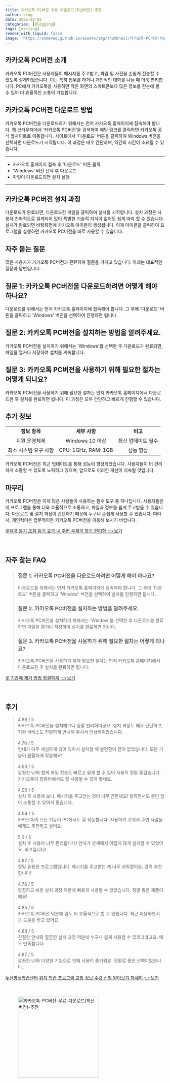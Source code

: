 ```yaml
---
title: 카카오톡 PC버전 무료 다운로드(최신버전) 추천
author: bing
date: 2025-02-02
categories: [Blogging]
tags: [writing]
render_with_liquid: false
image: 'https://somered.github.io/assets/img/thumbnail/카카오톡-PC버전-무료-다운로드(최신버전)-추천.webp'
---
```



<h2 id='카카오톡-PC버전-소개'>카카오톡 PC버전 소개</h2>

<p>카카오톡 PC버전은 사용자들이 메시지를 주고받고, 파일 및 사진을 손쉽게 전송할 수 있도록 설계되었습니다. 이는 특히 업무를 하거나 개인적인 대화를 나눌 때 더욱 편리합니다. PC에서 카카오톡을 사용하면 작은 화면의 스마트폰보다 많은 정보를 한눈에 볼 수 있어 더 효율적인 소통이 가능합니다.</p>

<h2 id='다운로드-방법'>카카오톡 PC버전 다운로드 방법</h2>

<p>카카오톡 PC버전을 다운로드하기 위해서는 먼저 카카오톡 홈페이지에 접속해야 합니다. 웹 브라우저에서 ‘카카오톡 PC버전’을 검색하여 해당 링크를 클릭하면 카카오톡 공식 웹사이트로 이동합니다. 사이트에서 '다운로드' 버튼을 클릭하여 Windows 버전을 선택하면 다운로드가 시작됩니다. 이 과정은 매우 간단하며, 약간의 시간이 소요될 수 있습니다.</p>

<hr />

<ul>
    <li>카카오톡 홈페이지 접속 후 '다운로드' 버튼 클릭</li>
    <li>'Windows' 버전 선택 후 다운로드</li>
    <li>파일이 다운로드되면 설치 실행</li>
</ul>

<hr />

<h2 id='설치-과정'>카카오톡 PC버전 설치 과정</h2>

<p>다운로드가 완료되면, 다운로드한 파일을 클릭하여 설치를 시작합니다. 설치 과정은 사용자 친화적으로 설계되어 있어 특별한 기술적 지식이 없어도 쉽게 따라 할 수 있습니다. 설치가 완료되면 바탕화면에 카카오톡 아이콘이 생성됩니다. 이제 아이콘을 클릭하여 프로그램을 실행하면 카카오톡 PC버전을 바로 사용할 수 있습니다.</p>

<h2 id='자주-묻는-질문'>자주 묻는 질문</h2>

<p>많은 사용자가 카카오톡 PC버전과 관련하여 질문을 가지고 있습니다. 아래는 대표적인 질문과 답변입니다:</p>

<h2 id='질문-1'>질문 1: 카카오톡 PC버전을 다운로드하려면 어떻게 해야 하나요?</h2>

<p>다운로드를 위해서는 먼저 카카오톡 홈페이지에 접속해야 합니다. 그 후에 '다운로드' 버튼을 클릭하고 'Windows' 버전을 선택하여 진행하면 됩니다.</p>

<h2 id='질문-2'>질문 2: 카카오톡 PC버전을 설치하는 방법을 알려주세요.</h2>

<p>카카오톡 PC버전을 설치하기 위해서는 'Windows'를 선택한 후 다운로드가 완료되면, 파일을 열거나 저장하여 설치를 계속합니다.</p>

<h2 id='질문-3'>질문 3: 카카오톡 PC버전을 사용하기 위해 필요한 절차는 어떻게 되나요?</h2>

<p>카카오톡 PC버전을 사용하기 위해 필요한 절차는 먼저 카카오톡 홈페이지에서 다운로드한 후 설치를 완료하면 됩니다. 이 과정은 모두 간단하고 빠르게 진행할 수 있습니다.</p>

<h2 id='추가-정보'>추가 정보</h2>

<table>
    <tr>
        <td style="text-align: center; height: 17px;"><b>정보 항목</b></td>
        <td style="text-align: center; height: 17px;"><b>세부 사항</b></td>
        <td style="text-align: center; height: 17px;"><b>비고</b></td>
    </tr>
    <tr>
        <td style="text-align: center; height: 17px;">지원 운영체제</td>
        <td style="text-align: center; height: 17px;">Windows 10 이상</td>
        <td style="text-align: center; height: 17px;">최신 업데이트 필수</td>
    </tr>
    <tr>
        <td style="text-align: center; height: 17px;">최소 시스템 요구 사항</td>
        <td style="text-align: center; height: 17px;">CPU: 1GHz, RAM: 1GB</td>
        <td style="text-align: center; height: 17px;">성능 향상</td>
    </tr>
</table>

<p>카카오톡 PC버전은 최근 업데이트를 통해 성능이 향상되었습니다. 사용자들이 더 편리하게 소통할 수 있도록 노력하고 있으며, 앞으로도 이러한 개선이 지속될 것입니다.</p>

<h2 id='마무리'>마무리</h2>

<p>카카오톡 PC버전은 이제 많은 사람들이 사용하는 필수 도구 중 하나입니다. 사용자들은 이 프로그램을 통해 더욱 효율적으로 소통하고, 파일과 정보를 쉽게 주고받을 수 있습니다. 다운로드 및 설치 과정이 간단하기 때문에 누구나 손쉽게 사용할 수 있습니다. 따라서, 개인적이든 업무적이든 카카오톡 PC버전을 이용해 보시기 바랍니다.</p>


<p><a class="click-button" title="우체국 등기 조회 등기 요금 내 주변 우체국 찾기 편리함" href="https://somered.github.io/posts/%EC%9A%B0%EC%B2%B4%EA%B5%AD-%EB%93%B1%EA%B8%B0-%EC%A1%B0%ED%9A%8C-%EB%93%B1%EA%B8%B0-%EC%9A%94%EA%B8%88-%EB%82%B4-%EC%A3%BC%EB%B3%80-%EC%9A%B0%EC%B2%B4%EA%B5%AD-%EC%B0%BE%EA%B8%B0-%ED%8E%B8%EB%A6%AC%ED%95%A8/" rel="dofollow">우체국 등기 조회 등기 요금 내 주변 우체국 찾기 편리함 👈 보기</a></p><br>
<h2 id='자주_찾는_FAQ'>자주 찾는 FAQ</h2>
<div itemscope="" itemtype="https://schema.org/FAQPage"> 
<blockquote> 
<div itemscope="" itemprop="mainEntity" itemtype="https://schema.org/Question"> 
<h3 itemprop="name">질문 1. 카카오톡 PC버전을 다운로드하려면 어떻게 해야 하나요?</h3> 
<div itemscope="" itemprop="acceptedAnswer" itemtype="https://schema.org/Answer"> 
<span itemprop="text"> 
<p>다운로드를 위해서는 먼저 카카오톡 홈페이지에 접속해야 합니다. 그 후에 '다운로드' 버튼을 클릭하고 'Window' 버전을 선택하여 설치를 진행하면 됩니다.</p> 
</span> 
</div> 
</div> 
<div itemscope="" itemprop="mainEntity" itemtype="https://schema.org/Question"> 
<h3 itemprop="name">질문 2. 카카오톡 PC버전을 설치하는 방법을 알려주세요.</h3> 
<div itemscope="" itemprop="acceptedAnswer" itemtype="https://schema.org/Answer"> 
<span itemprop="text"> 
<p>카카오톡 PC버전을 설치하기 위해서는 'Window'를 선택한 후 다운로드를 완료하면 파일을 열거나 저장하여 설치를 완료하면 됩니다.</p> 
</span> 
</div> 
</div> 
<div itemscope="" itemprop="mainEntity" itemtype="https://schema.org/Question"> 
<h3 itemprop="name">질문 3. 카카오톡 PC버전을 사용하기 위해 필요한 절차는 어떻게 되나요?</h3> 
<div itemscope="" itemprop="acceptedAnswer" itemtype="https://schema.org/Answer"> 
<span itemprop="text"> 
<p>카카오톡 PC버전을 사용하기 위해 필요한 절차는 먼저 카카오톡 홈페이지에서 다운로드한 후 설치를 완료하면 됩니다.</p> 
</span> 
</div> 
</div> 
</blockquote> 
</div>
<p><a class="click-button" title="옷 기름때 제거 방법 청결하게" href="https://somered.github.io/posts/%EC%98%B7-%EA%B8%B0%EB%A6%84%EB%95%8C-%EC%A0%9C%EA%B1%B0-%EB%B0%A9%EB%B2%95-%EC%B2%AD%EA%B2%B0%ED%95%98%EA%B2%8C/" rel="dofollow">옷 기름때 제거 방법 청결하게 👈 보기</a></p><br>
<h2 id='후기'>후기</h2>
<div itemscope itemtype="https://schema.org/Product">
  <blockquote>
  <div itemprop="review" itemscope itemtype="https://schema.org/Review">
      <div itemprop="reviewRating" itemscope itemtype="https://schema.org/Rating"> <span itemprop="ratingValue">4.86</span> / <span itemprop="bestRating">5</span> </div>
      <span itemprop="reviewBody">카카오톡 PC버전을 설치해보니 정말 편리하더군요. 설치 과정도 매우 간단하고, 지원 서비스도 친절하게 안내해 주셔서 인상적이었습니다.</span>
  </div>
  <br>
  <div itemprop="review" itemscope itemtype="https://schema.org/Review">
      <div itemprop="reviewRating" itemscope itemtype="https://schema.org/Rating"> <span itemprop="ratingValue">4.76</span> / <span itemprop="bestRating">5</span> </div>
      <span itemprop="reviewBody">안내가 아주 세심하게 되어 있어서 설치할 때 불편함이 전혀 없었습니다. 모든 기능이 원활하게 작동해요!</span>
  </div>
  <br>
  <div itemprop="review" itemscope itemtype="https://schema.org/Review">
      <div itemprop="reviewRating" itemscope itemtype="https://schema.org/Rating"> <span itemprop="ratingValue">4.93</span> / <span itemprop="bestRating">5</span> </div>
      <span itemprop="reviewBody">깔끔한 UI와 함께 파일 전송도 빠르고 쉽게 할 수 있어 사용이 정말 즐겁습니다. 카카오톡이 컴퓨터에서도 잘 사용될 수 있어 좋네요.</span>
  </div>
  <br>
  <div itemprop="review" itemscope itemtype="https://schema.org/Review">
      <div itemprop="reviewRating" itemscope itemtype="https://schema.org/Rating"> <span itemprop="ratingValue">4.96</span> / <span itemprop="bestRating">5</span> </div>
      <span itemprop="reviewBody">설치 후 사용해 보니, 메시지를 주고받는 것이 너무 간편해요! 일하면서도 중단 없이 소통할 수 있어서 좋습니다.</span>
  </div>
  <br>
  <div itemprop="review" itemscope itemtype="https://schema.org/Review">
      <div itemprop="reviewRating" itemscope itemtype="https://schema.org/Rating"> <span itemprop="ratingValue">4.94</span> / <span itemprop="bestRating">5</span> </div>
      <span itemprop="reviewBody">카카오톡의 모든 기능이 PC에서도 잘 작동합니다. 사용하기 쉬워서 주변 사람들에게도 추천하고 싶어요.</span>
  </div>
  <br>
  <div itemprop="review" itemscope itemtype="https://schema.org/Review">
      <div itemprop="reviewRating" itemscope itemtype="https://schema.org/Rating"> <span itemprop="ratingValue">5.0</span> / <span itemprop="bestRating">5</span> </div>
      <span itemprop="reviewBody">설치 후 사용이 너무 편리합니다! 안내가 상세해서 어렵지 않게 설치할 수 있었어요. 최고입니다!</span>
  </div>
  <br>
  <div itemprop="review" itemscope itemtype="https://schema.org/Review">
      <div itemprop="reviewRating" itemscope itemtype="https://schema.org/Rating"> <span itemprop="ratingValue">4.87</span> / <span itemprop="bestRating">5</span> </div>
      <span itemprop="reviewBody">정말 유용한 프로그램입니다. 메시지를 주고받는 게 너무 쉬워졌어요. 강력 추천합니다!</span>
  </div>
  <br>
  <div itemprop="review" itemscope itemtype="https://schema.org/Review">
      <div itemprop="reviewRating" itemscope itemtype="https://schema.org/Rating"> <span itemprop="ratingValue">4.78</span> / <span itemprop="bestRating">5</span> </div>
      <span itemprop="reviewBody">깔끔하고 쉬운 설치 과정 덕분에 빠르게 사용할 수 있었습니다. 정말 좋은 제품이에요!</span>
  </div>
  <br>
  <div itemprop="review" itemscope itemtype="https://schema.org/Review">
      <div itemprop="reviewRating" itemscope itemtype="https://schema.org/Rating"> <span itemprop="ratingValue">4.85</span> / <span itemprop="bestRating">5</span> </div>
      <span itemprop="reviewBody">카카오톡 PC버전 덕분에 일도 더 효율적으로 할 수 있습니다. 최근 이용하면서 큰 도움을 받고 있어요.</span>
  </div>
  <br>
  <div itemprop="review" itemscope itemtype="https://schema.org/Review">
      <div itemprop="reviewRating" itemscope itemtype="https://schema.org/Rating"> <span itemprop="ratingValue">4.88</span> / <span itemprop="bestRating">5</span> </div>
      <span itemprop="reviewBody">친절한 안내와 깔끔한 설치 과정 덕분에 누구나 쉽게 사용할 수 있겠더라고요. 매우 만족합니다.</span>
  </div>
  <br>
  <div itemprop="review" itemscope itemtype="https://schema.org/Review">
      <div itemprop="reviewRating" itemscope itemtype="https://schema.org/Rating"> <span itemprop="ratingValue">4.87</span> / <span itemprop="bestRating">5</span> </div>
      <span itemprop="reviewBody">깔끔한 UI와 다양한 기능으로 인해 사용이 즐거워요. 정말로 좋은 선택이었습니다.</span>
  </div>
  </blockquote>
</div>
<p><a class="click-button" title="두산평생학습센터 위치 학습 프로그램 교통 정보 수강 신청 알아보기 자세히" href="https://somered.github.io/posts/%EB%91%90%EC%82%B0%ED%8F%89%EC%83%9D%ED%95%99%EC%8A%B5%EC%84%BC%ED%84%B0-%EC%9C%84%EC%B9%98-%ED%95%99%EC%8A%B5-%ED%94%84%EB%A1%9C%EA%B7%B8%EB%9E%A8-%EA%B5%90%ED%86%B5-%EC%A0%95%EB%B3%B4-%EC%88%98%EA%B0%95-%EC%8B%A0%EC%B2%AD-%EC%95%8C%EC%95%84%EB%B3%B4%EA%B8%B0-%EC%9E%90%EC%84%B8%ED%9E%88/" rel="dofollow">두산평생학습센터 위치 학습 프로그램 교통 정보 수강 신청 알아보기 자세히 👈 보기</a></p><br>
<figure class="image"><img src="https://somered.github.io/assets/img/thumbnail/카카오톡-PC버전-무료-다운로드(최신버전)-추천.webp" alt="카카오톡-PC버전-무료-다운로드(최신버전)-추천" width="256" height="256"></figure>